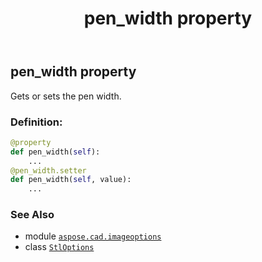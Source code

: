 ﻿---
title: pen_width property
second_title: Aspose.CAD for Python via .NET API References
description: 
type: docs
weight: 70
url: /python-net/aspose.cad.imageoptions/stloptions/pen_width/
is_root: false
---

## pen_width property


Gets or sets the pen width.
### Definition:
```python
@property
def pen_width(self):
    ...
@pen_width.setter
def pen_width(self, value):
    ...
```

### See Also
* module [`aspose.cad.imageoptions`](../../)
* class [`StlOptions`](/cad/python-net/aspose.cad.imageoptions/stloptions)
